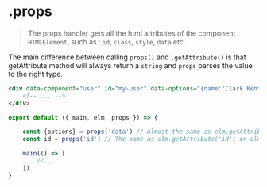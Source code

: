 # .props

> The props handler gets all the html attributes of the component `HTMLElement`, such as : `id`, `class`, `style`, `data` etc.

The main difference between calling `props()` and `.getAttribute()` is that getAttribute method will always return a `string` and `props` parses the value to the right type.

```html
<div data-component="user" id="my-user" data-options="{name:'Clark Kent', age :33}">
    <!-- ... -->
</div>
```

```js
export default ({ main, elm, props }) => {

    const {options} = props('data') // Almost the same as elm.getAttribute('data-options')
    const id = props('id') // The same as elm.getAttribute('id') or elm.id

    main(() => [
        //...
    ])
}
```

